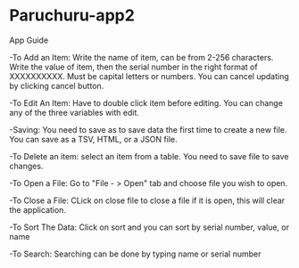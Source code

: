 # Paruchuru-app2
App Guide

-To Add an Item: Write the name of item, can be from 2-256 characters. Write the value of item, then the serial number in the right format of XXXXXXXXXX. Must be capital letters or numbers. You can cancel updating by clicking cancel button.

-To Edit An Item: Have to double click item before editing. You can change any of the three variables with edit.

-Saving: You need to save as to save data the first time to create a new file. You can save as a TSV, HTML, or a JSON file. 

-To Delete an item: select an item from a table. You need to save file to save changes.


-To Open a File: Go to "File - > Open" tab and choose file you wish to open.

-To Close a File: CLick on close file to close a file if it is open, this will clear the application.

-To Sort The Data: Click on sort and you can sort by serial number, value, or name

-To Search: Searching can be done by typing name or serial number
